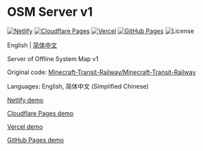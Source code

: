 # OSM Server v1

[![Netlify](http://img.shields.io/netlify/0add044d-e962-42a2-8f2f-1fd918d57bc4?style=flat-square&logo=netlify&logoColor=white&label=Netlify)](//mtr-osm-v1.netlify.app)
[![Cloudflare Pages](https://badge.gteh.top/?url=http%3A%2F%2Fmtr-osm-v1.pages.dev&style=flat-square&logo=cloudflare&name=Cloudflare+Pages&logoColor=white)](//mtr-osm-v1.pages.dev)
[![Vercel](https://badge.gteh.top/vercel/mtr-osm-v1?style=flat-square&name=Vercel)](//mtr-osm-v1.vercel.app)
[![GitHub Pages](https://badge.gteh.top/?url=http%3A%2F%2Fmtr-offline-system-map.github.io%2Fserver-v1%2F&style=flat-square&logo=github&name=GitHub+Pages)](//mtr-offline-system-map.github.io/server-v1/)
![License](https://img.shields.io/badge/License-MIT-blue?style=flat-square)

English | [简体中文](//github.com/MTR-Offline-System-Map/server-v1/blob/main/README.zh-Hans.md)

Server of Offline System Map v1

Original code: [Minecraft-Transit-Railway/Minecraft-Transit-Railway](//github.com/Minecraft-Transit-Railway/Minecraft-Transit-Railway/tree/2525e23/resources/common/normal/assets/mtr/website)

Languages: English, 简体中文 (Simplified Chinese)

[Netlify demo](//mtr-osm-v1.netlify.app)

[Cloudflare Pages demo](//mtr-osm-v1.pages.dev)

[Vercel demo](//mtr-osm-v1.vercel.app)

[GitHub Pages demo](//mtr-offline-system-map.github.io/server-v1/)